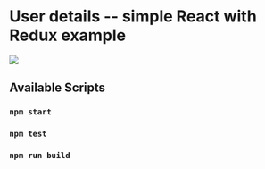 # User details -- simple React with Redux example
![](J:\JAVA\MyIdeaProjects\MyWORK\React\mylex4react\src\mypics\reactRedux.png)
## Available Scripts
### `npm start`
### `npm test`
### `npm run build`

